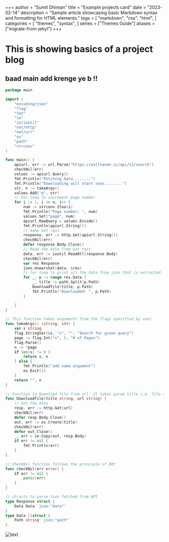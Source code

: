 +++
author = "Sumit Dhiman"
title = "Example projects card"
date = "2023-02-14"
description = "Sample article showcasing basic Markdown syntax and formatting for HTML elements."
tags = [
    "markdown",
    "css",
    "html",
]
categories = [
    "themes",
    "syntax",
]
series = ["Themes Guide"]
aliases = ["migrate-from-jekyl"]
+++


# This is showing basics of a project blog
## baad main add krenge ye b !!



```go
package main

import (
	"encoding/json"
	"flag"
	"fmt"
	"io"
	"io/ioutil"
	"net/http"
	"net/url"
	"os"
	"path"
	"strconv"
)

func main() {
	apiurl, err := url.Parse("https://wallhaven.cc/api/v1/search")
	checkNil(err)
	values := apiurl.Query()
	fmt.Println("Fetching Data........")
	fmt.Println("Downloading will start soon........")
	str, n := takeArgs()
	values.Add("q", str)
	// For loop to increment page number
	for i := 1; i <= n; i++ {
		num := strconv.Itoa(i)
		fmt.Println("Page number: ", num)
		values.Set("page", num)
		apiurl.RawQuery = values.Encode()
		fmt.Println(apiurl.String())
		// make Get rqst
		response, err := http.Get(apiurl.String())
		checkNil(err)
		defer response.Body.Close()
		// Read the data from Get rqst
		data, err := ioutil.ReadAll(response.Body)
		checkNil(err)
		var res Response
		json.Unmarshal(data, &res)
		// for loop to print all the data from json that is extracted
		for _, p := range res.Data {
			_, title := path.Split(p.Path)
			Downloadfile(title, p.Path)
			fmt.Println("Downloaded: ", p.Path)
		}

	}
}

// This function takes arguments from the flags specified by user
func takeArgs() (string, int) {
	var s string
	flag.StringVar(&s, "s", "", "Search for given query")
	page := flag.Int("n", 5, "# of Pages")
	flag.Parse()
	n := *page
	if len(s) != 0 {
		return s, n
	} else {
		fmt.Println("add some argument")
		os.Exit(1)
	}
	return "", n
}

// Function to Download file from url. It takes param title i.e. file name , and url.
func Downloadfile(title string, url string) {
	// Get the data
	resp, err := http.Get(url)
	checkNil(err)
	defer resp.Body.Close()
	out, err := os.Create(title)
	checkNil(err)
	defer out.Close()
	_, err = io.Copy(out, resp.Body)
	if err != nil {
		fmt.Println(err)
	}
}

// CheckNil function follows the principle of DRY
func checkNil(err error) {
	if err != nil {
		panic(err)
	}
}

// structs to parse Json fetched from API
type Response struct {
	Data Data `json:"data"`
}
type Data []struct {
	Path string `json:"path"`
}
```

![text](https://0x0.st/Hrvb.webp)

